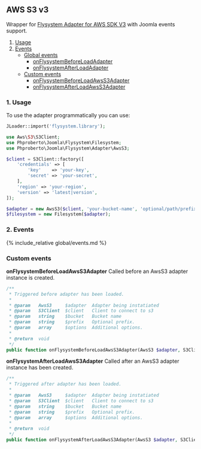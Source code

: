 ## AWS S3 v3

Wrapper for [Flysystem Adapter for AWS SDK V3](https://github.com/thephpleague/flysystem-aws-s3-v3) with Joomla events support. 

1. [Usage](#usage)
2. [Events](#events)
    * [Global events](#global-adapters-events)
        * [onFlysystemBeforeLoadAdapter](#onFlysystemBeforeLoadAdapter)
        * [onFlysystemAfterLoadAdapter](#onFlysystemAfterLoadAdapter)
    * [Custom events](#custom-events)
        * [onFlysystemBeforeLoadAwsS3Adapter](#onFlysystemBeforeLoadAwsS3Adapter)
        * [onFlysystemAfterLoadAwsS3Adapter](#onFlysystemAfterLoadAwsS3Adapter)

### 1. Usage <a id="usage"></a>

To use the adapter programmatically you can use: 


```php
JLoader::import('flysystem.library');

use Aws\S3\S3Client;
use Phproberto\Joomla\Flysystem\Filesystem;
use Phproberto\Joomla\Flysystem\Adapter\AwsS3;

$client = S3Client::factory([
    'credentials' => [
        'key'    => 'your-key',
        'secret' => 'your-secret',
    ],
    'region' => 'your-region',
    'version' => 'latest|version',
]);

$adapter = new AwsS3($client, 'your-bucket-name', 'optional/path/prefix');
$filesystem = new Filesystem($adapter);

```

### 2. Events <a id="events"></a>

{% include_relative global/events.md %}

### Custom events <a id="custom-events"></a>

**onFlysystemBeforeLoadAwsS3Adapter** Called before an AwsS3 adapter instance is created. <a id="onFlysystemBeforeLoadAwsS3Adapter"></a>

```php
/**
 * Triggered before adapter has been loaded.
 *
 * @param   AwsS3     $adapter  Adapter being instatiated
 * @param   S3Client  $client   Client to connect to s3
 * @param   string    $bucket   Bucket name
 * @param   string    $prefix   Optional prefix.
 * @param   array     $options  Additional options.
 *
 * @return  void
 */
public function onFlysystemBeforeLoadAwsS3Adapter(AwsS3 $adapter, S3Client $client, $bucket, $prefix, array &$options)
```

**onFlysystemAfterLoadAwsS3Adapter** Called after an AwsS3 adapter instance has been created. <a id="onFlysystemAfterLoadAwsS3Adapter"></a>

```php
/**
 * Triggered after adapter has been loaded.
 *
 * @param   AwsS3     $adapter  Adapter being instatiated
 * @param   S3Client  $client   Client to connect to s3
 * @param   string    $bucket   Bucket name
 * @param   string    $prefix   Optional prefix.
 * @param   array     $options  Additional options.
 *
 * @return  void
 */
public function onFlysystemAfterLoadAwsS3Adapter(AwsS3 $adapter, S3Client $client, $bucket, $prefix, array $options)
```